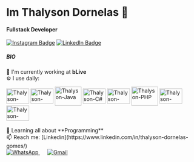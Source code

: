 # Im Thalyson Dornelas 👋

#### Fullstack Developer
[![Instagram Badge](https://img.shields.io/badge/-@thalysondornelas-352856?style=flat-square&labelColor=1A132B&logo=instagram&logoColor=white&link=https://www.instagram.com/thalysondornelas)](https://www.instagram.com/thalysondornelas/)
[![LinkedIn Badge](https://img.shields.io/badge/-@thalysondornelas-352856?style=flat-square&labelColor=1A132B&logo=linkedin&logoColor=white&link=https://www.linkedin.com/in/thalyson-dornelas-gomes/)](https://www.linkedin.com/in/thalyson-dornelas-gomes/)

##### BIO

🏢 I'm currently working at **bLive**
    <br>
⚙️ I use daily: 

<div style="display: inline_block">
    <img align="center" alt="Thalyson-Typescript" height="40" width="60" src="https://icongr.am/devicon/typescript-original.svg?size=110&color=currentColor">
    <img align="center" alt="Thalyson-Javascript" height="40" width="60" src="https://icongr.am/devicon/javascript-original.svg?size=110&color=currentColor">
    <img align="center" alt="Thalyson-Java" height="50" width="70" src="https://cdn.jsdelivr.net/gh/devicons/devicon/icons/java/java-original-wordmark.svg">
    <img align="center" alt="Thalyson-C#" height="40" width="60" src="https://cdn.jsdelivr.net/gh/devicons/devicon/icons/csharp/csharp-original.svg">
    <img align="center" alt="Thalyson-AngularJS" height="40" width="60" src="https://cdn.jsdelivr.net/gh/devicons/devicon/icons/angularjs/angularjs-original.svg">
    <img align="center" alt="Thalyson-PHP" height="50" width="70" src="https://cdn.jsdelivr.net/gh/devicons/devicon/icons/php/php-original.svg">
    <img align="center" alt="Thalyson-React" height="40" width="60" src="https://cdn.jsdelivr.net/gh/devicons/devicon/icons/react/react-original.svg">
    <img align="center" alt="Thalyson-PostgreSQL" height="40" width="60" src="https://icongr.am/devicon/postgresql-original.svg?size=110&color=currentColor">
    </div>
    <br>
🌱 Learning all about **Programming**
    <br>
📫 Reach me: [Linkedin](https://www.linkedin.com/in/thalyson-dornelas-gomes/)

<div>
    <a href="https://api.whatsapp.com/send?phone=5538991886083&text=Olá%20Thalyson!%20">
        <img src="https://img.shields.io/badge/WhatsApp-25D366?style=for-the-badge&logo=whatsapp&logoColor=white" alt="WhatsApp">
    </a>
    &nbsp;&nbsp;&nbsp;&nbsp;
    <a href="mailto:thalysondornelasgomes14@gmail.com">
        <img src="https://img.shields.io/badge/Gmail-D14836?style=for-the-badge&logo=gmail&logoColor=white" alt="Gmail">
    </a>
</div>
